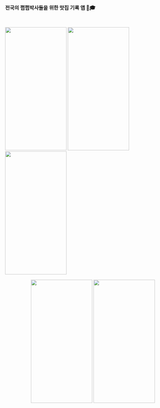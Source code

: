 ### 전국의 쩝쩝박사들을 위한 맛집 기록 앱 🐷🎓
<br/> 

<image src="https://user-images.githubusercontent.com/96823668/198212066-4f3cbfc4-6ffe-4fa5-b779-ad8aec738f37.png" width="200" height="400"> <image src="https://user-images.githubusercontent.com/96823668/198209667-26702db4-674b-448e-a782-1a5dc02da088.png" width="200" height="400">   <image src="https://user-images.githubusercontent.com/96823668/198210120-6b410beb-0b26-4519-9d5f-bba6bb135089.png" width="200" height="400">  
  <br/> 
        <image src="https://user-images.githubusercontent.com/96823668/198210525-288069bd-1862-4135-8415-14ed4abdb5de.png" width="200" height="400">  <image src="https://user-images.githubusercontent.com/96823668/198210813-10e6c372-739d-419b-bfd7-0ec03a10a906.png" width="200" height="400">
